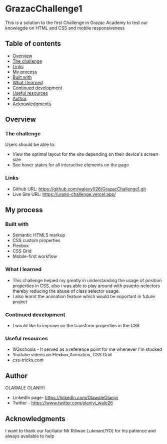 # GrazacChallenge1

This is a solution to the first Challenge in Grazac Academy to test our knowlegde on HTML and CSS and mobile responsiveness
## Table of contents

- [Overview](#overview)
- [The challenge](#the-challenge)
- [Links](#links)
- [My process](#my-process)
- [Built with](#built-with)
- [What I learned](#what-i-learned)
- [Continued development](#continued-development)
- [Useful resources](#useful-resources)
- [Author](#author)
- [Acknowledgments](#acknowledgments)



## Overview

### The challenge

Users should be able to:

- View the optimal layout for the site depending on their device's screen size
- See hover states for all interactive elements on the page

### Links

- Github URL: https://github.com/walexy026/GrazacChallenge1.git
- Live Site URL: https://urano-challenge.vercel.app/

## My process

### Built with

- Semantic HTML5 markup
- CSS custom properties
- Flexbox
- CSS Grid
- Mobile-first workflow


### What I learned
- This challenge helped my greatly in understanding the usage of position properties in CSS, also i was able to play around with psuedo-selectors thereby reducing the abuse of class selector usage.
- I also learnt the animation feature which would be important in future project


### Continued development
- I would like to improve on the transform properties in the CSS


### Useful resources
- W3schools - It served as a reference point  for me whenever I'm stucked
- Youtube videos on Flexbox,Animation, CSS Grid
- css-tricks.com

## Author
OLAWALE OLANIYI
- LinkedIn page- https://linkedIn.com/OlawaleOlaniyi
- Twitter - https://www.twitter.com/olaniyi_wale26

## Acknowledgments
I want to thank our faciliator Mr Riliwan Lukman(IYO) for his patience and always available to help
